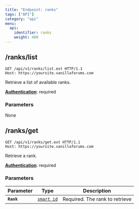 ```yaml
---
title: "Endpoint: ranks"
tags: ["API"]
category: "api"
menu:
  api:
    identifier: ranks
    weight: 400
---
```


## /ranks/list

```http
GET /api/v1/ranks/list.ext HTTP/1.1
Host: https://yoursite.vanillaforums.com
```

Retrieve a list of available ranks.

[__Authentication__](../#making-api-calls): required

### Parameters

None

## /ranks/get

```http
GET /api/v1/ranks/get.ext HTTP/1.1
Host: https://yoursite.vanillaforums.com
```

Retrieve a rank.

[__Authentication__](../#making-api-calls): required

### Parameters

| Parameter   | Type                                  | Description                             |
| ----------- | ------------------------------------- | --------------------------------------- |
| __`Rank`__  | [`smart id`](../smart-id)             | Required. The rank to retrieve          |
